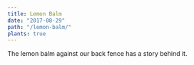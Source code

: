 ```yaml
---
title: Lemon Balm
date: "2017-08-29"
path: "/lemon-balm/"
plants: true
---
```


The lemon balm against our back fence has a story behind it.
